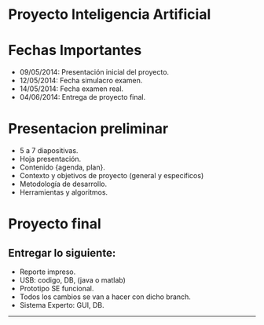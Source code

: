 Proyecto Inteligencia Artificial
=========================

Fechas Importantes
=================
  * 09/05/2014: Presentación inicial del proyecto.
  * 12/05/2014: Fecha simulacro examen.
  * 14/05/2014: Fecha examen real.
  * 04/06/2014: Entrega de proyecto final.
 
Presentacion preliminar
=================
  * 5 a 7 diapositivas.
  * Hoja presentación.
  * Contenido {agenda, plan}.
  * Contexto y objetivos de proyecto (general y especificos)
  * Metodología de desarrollo.
  * Herramientas y algoritmos. 

Proyecto final
=================
Entregar lo siguiente:
---
  * Reporte impreso.
  * USB: codigo, DB, (java o matlab)
  * Prototipo SE funcional.
  * Todos los cambios se van a hacer con dicho branch.
  * Sistema Experto: GUI, DB.
---